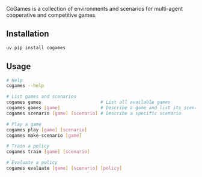 CoGames is a collection of environments and scenarios for multi-agent cooperative and competitive games.

## Installation

```bash
uv pip install cogames
```

## Usage

```bash
# Help
cogames --help

# List games and scenarios
cogames games                      # List all available games
cogames games [game]               # Describe a game and list its scenarios
cogames scenario [game] [scenario] # Describe a specific scenario

# Play a game
cogames play [game] [scenario]
cogames make-scenario [game]

# Train a policy
cogames train [game] [scenario]

# Evaluate a policy
cogames evaluate [game] [scenario] [policy]
```
